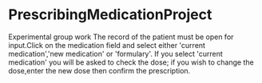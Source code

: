 # PrescribingMedicationProject
Experimental group work
The record of the patient must be open for input.Click on the medication field and select either 'current medication','new medication' or 'formulary'.
If you select 'current medication' you will be asked to check the dose; if you wish to change the dose,enter the new dose then confirm the prescription.
